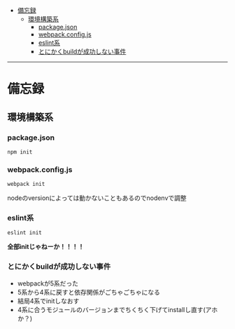 - [備忘録](#備忘録)
  - [環境構築系](#環境構築系)
    - [package.json](#packagejson)
    - [webpack.config.js](#webpackconfigjs)
    - [eslint系](#eslint系)
    - [とにかくbuildが成功しない事件](#とにかくbuildが成功しない事件)

---

# 備忘録

## 環境構築系

### package.json

```npm init```

### webpack.config.js

```webpack init```

nodeのversionによっては動かないこともあるのでnodenvで調整

### eslint系

```eslint init```

**全部initじゃねーか！！！！**

### とにかくbuildが成功しない事件

- webpackが5系だった
- 5系から4系に戻すと依存関係がごちゃごちゃになる
- 結局4系でinitしなおす
- 4系に合うモジュールのバージョンまでちくちく下げてinstallし直す(アホか？)
